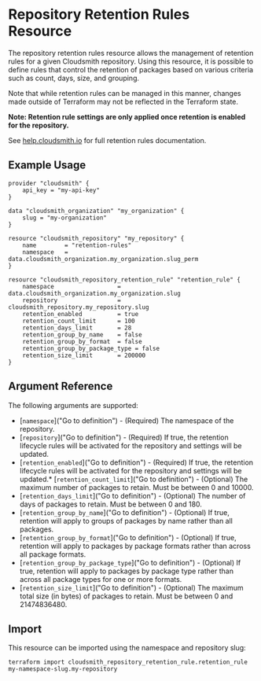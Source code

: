 # Repository Retention Rules Resource

The repository retention rules resource allows the management of retention rules for a given Cloudsmith repository. Using this resource, it is possible to define rules that control the retention of packages based on various criteria such as count, days, size, and grouping.

Note that while retention rules can be managed in this manner, changes made outside of Terraform may not be reflected in the Terraform state.

**Note: Retention rule settings are only applied once retention is enabled for the repository.**

See [help.cloudsmith.io](https://help.cloudsmith.io/docs/retention-lifecycle#:~:text=Retention%20rules%20only%20activate%20when,1000%20day%20package%20be%20deleted.) for full retention rules documentation.

## Example Usage

```hcl
provider "cloudsmith" {
    api_key = "my-api-key"
}

data "cloudsmith_organization" "my_organization" {
    slug = "my-organization"
}

resource "cloudsmith_repository" "my_repository" {
    name        = "retention-rules"
    namespace   = data.cloudsmith_organization.my_organization.slug_perm
}

resource "cloudsmith_repository_retention_rule" "retention_rule" {
    namespace                  = data.cloudsmith_organization.my_organization.slug
    repository                 = cloudsmith_repository.my_repository.slug
    retention_enabled          = true
    retention_count_limit      = 100
    retention_days_limit       = 28
    retention_group_by_name    = false
    retention_group_by_format  = false
    retention_group_by_package_type = false
    retention_size_limit       = 200000
}
```

## Argument Reference

The following arguments are supported:

* [`namespace`]("Go to definition") - (Required) The namespace of the repository.
* [`repository`]("Go to definition") - (Required) If true, the retention lifecycle rules will be activated for the repository and settings will be updated.
* [`retention_enabled`]("Go to definition") - (Required) If true, the retention lifecycle rules will be activated for the repository and settings will be updated.* [`retention_count_limit`]("Go to definition") - (Optional) The maximum number of packages to retain. Must be between 0 and 10000.
* [`retention_days_limit`]("Go to definition") - (Optional) The number of days of packages to retain. Must be between 0 and 180.
* [`retention_group_by_name`]("Go to definition") - (Optional) If true, retention will apply to groups of packages by name rather than all packages.
* [`retention_group_by_format`]("Go to definition") - (Optional) If true, retention will apply to packages by package formats rather than across all package formats.
* [`retention_group_by_package_type`]("Go to definition") - (Optional) If true, retention will apply to packages by package type rather than across all package types for one or more formats.
* [`retention_size_limit`]("Go to definition") - (Optional) The maximum total size (in bytes) of packages to retain. Must be between 0 and 21474836480.

## Import

This resource can be imported using the namespace and repository slug:

```shell
terraform import cloudsmith_repository_retention_rule.retention_rule my-namespace-slug.my-repository
```